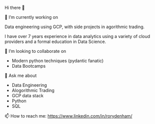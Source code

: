 Hi there 👋

🔭 I’m currently working on

Data engineering using GCP, with side projects in agorithmic trading.

I have over 7 years experience in data analytics using a variety of cloud providers and a formal education in Data Science.

👯 I’m looking to collaborate on

- Modern python techniques (pydantic fanatic)
- Data Bootcamps

💬 Ask me about

- Data Engineering
- Alogorithmic Trading
- GCP data stack
- Python
- SQL

📫 How to reach me: https://www.linkedin.com/in/rorydenham/
